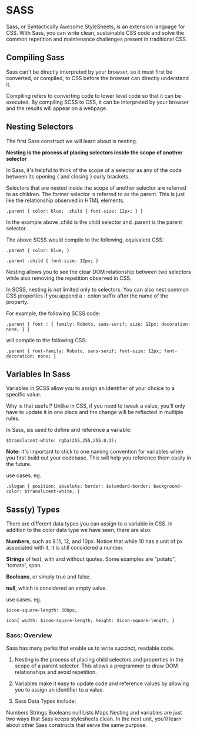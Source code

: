 # SASS

Sass, or Syntactically Awesome StyleSheets, is an extension language for CSS. With Sass, you can write clean, sustainable CSS code and solve the common repetition and maintenance challenges present in traditional CSS.

## Compiling Sass

Sass can't be directly interpreted by your browser, so it must first be converted, or compiled, to CSS before the browser can directly understand it.

Compiling refers to converting code to lower level code so that it can be executed. By compiling SCSS to CSS, it can be interpreted by your browser and the results will appear on a webpage.

## Nesting Selectors

The first Sass construct we will learn about is nesting.

**Nesting is the process of placing selectors inside the scope of another selector**

In Sass, it's helpful to think of the scope of a selector as any of the code between its opening { and closing } curly brackets.

Selectors that are nested inside the scope of another selector are referred to as children. The former selector is referred to as the parent. This is just like the relationship observed in HTML elements.

`.parent {
  color: blue;
  .child {
    font-size: 12px;
  }
}`

In the example above .child is the child selector and .parent is the parent selector.

The above SCSS would compile to the following, equivalent CSS:

`.parent {
  color: blue;
}`

`.parent .child {
    font-size: 12px;
}`

Nesting allows you to see the clear DOM relationship between two selectors while also removing the repetition observed in CSS.

In SCSS, nesting is not limited only to selectors. You can also nest common CSS properties if you append a `:` colon suffix after the name of the property.

For example, the following SCSS code:

`.parent {
  font : {
    family: Roboto, sans-serif;
    size: 12px;
    decoration: none;
  }
}`

will compile to the following CSS:

`.parent {
  font-family: Roboto, sans-serif;
  font-size: 12px;
  font-decoration: none;
}`

## Variables In Sass

Variables in SCSS allow you to assign an identifier of your choice to a specific value.

Why is that useful? Unlike in CSS, if you need to tweak a value, you'll only have to update it in one place and the change will be reflected in multiple rules.

In Sass, `$`is used to define and reference a variable:

`$translucent-white: rgba(255,255,255,0.3);`

**Note:** It's important to stick to one naming convention for variables when you first build out your codebase. This will help you reference them easily in the future.

use cases. eg.

`.slogan {
  position: absolute;
  border: $standard-border;
  background-color: $translucent-white;
}`

## Sass(y) Types

There are different data types you can assign to a variable in CSS. In addition to the color data type we have seen, there are also:

**Numbers**, such as 8.11, 12, and 10px. Notice that while 10 has a unit of px associated with it, it is still considered a number.

**Strings** of text, with and without quotes. Some examples are "potato", 'tomato', span.

**Booleans**, or simply true and false.

**null**, which is considered an empty value.

use cases. eg.

`$icon-square-length: 300px;`

`icon{
width: $icon-square-length;
height: $icon-square-length;
}`

### Sass: Overview
Sass has many perks that enable us to write succinct, readable code.

1. Nesting is the process of placing child selectors and properties in the scope of a parent selector. This allows a programmer to draw DOM relationships and avoid repetition.

2. Variables make it easy to update code and reference values by allowing you to assign an identifier to a value.

3. Sass Data Types include:

Numbers
Strings
Booleans
null
Lists
Maps
Nesting and variables are just two ways that Sass keeps stylesheets clean. In the next unit, you'll learn about other Sass constructs that serve the same purpose.